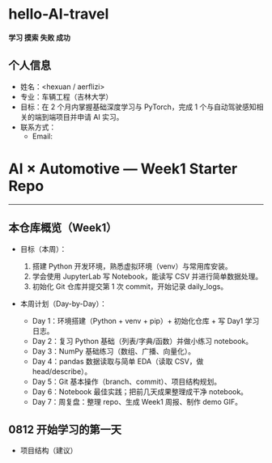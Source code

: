 # hello-AI-travel
**学习 摸索 失败 成功**
## 个人信息
- 姓名：<hexuan / aerflizi>
- 专业：车辆工程（吉林大学）
- 目标：在 2 个月内掌握基础深度学习与 PyTorch，完成 1 个与自动驾驶感知相关的端到端项目并申请 AI 实习。
- 联系方式：
  - Email: 

# AI × Automotive — Week1 Starter Repo


---

## 本仓库概览（Week1）
- 目标（本周）：
  1. 搭建 Python 开发环境，熟悉虚拟环境（venv）与常用库安装。
  2. 学会使用 JupyterLab 写 Notebook，能读写 CSV 并进行简单数据处理。
  3. 初始化 Git 仓库并提交第 1 次 commit，开始记录 daily_logs。

- 本周计划（Day-by-Day）：
  - Day 1：环境搭建（Python + venv + pip）+ 初始化仓库 + 写 Day1 学习日志。
  - Day 2：复习 Python 基础（列表/字典/函数）并做小练习 notebook。
  - Day 3：NumPy 基础练习（数组、广播、向量化）。
  - Day 4：pandas 数据读取与简单 EDA（读取 CSV，做 head/describe）。
  - Day 5：Git 基本操作（branch、commit）、项目结构规划。
  - Day 6：Notebook 最佳实践；把前几天成果整理成干净 notebook。
  - Day 7：周复盘：整理 repo、生成 Week1 周报、制作 demo GIF。


## 0812 开始学习的第一天 

- 项目结构（建议）
